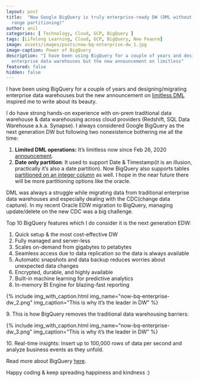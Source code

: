 ```yaml
---
layout: post
title:  "Now Google BigQuery is truly enterprise-ready DW (DML without limits; Integer
  range partitioning)"
author: anil
categories: [ Technology, Cloud, GCP, BigQuery ]
tags: [Lifelong Learning, Cloud, GCP, BigQuery, New Feaure]
image: assets/images/posts/now-bq-enterprise-dw_1.jpg
image-caption: Power of BigQuery
description: "I have been using BigQuery for a couple of years and designing/migrating
  enterprise data warehouses but the new announcement on limitless"
featured: false
hidden: false
---
```

I have been using BigQuery for a couple of years and designing/migrating enterprise data warehouses but the new announcement on [limitless DML](https://cloud.google.com/bigquery/docs/creating-integer-range-partitions) inspired me to write about its beauty.

I do have strong hands-on experience with on-prem traditional data warehouse & data warehousing across cloud providers (Redshift, SQL Data Warehouse a.k.a. Synapse). I always considered Google BigQuery as the next generation DW but following two nonexistence bothering me all the time:

1.  **Limited DML operations:** It’s limitless now since Feb 26, 2020 [announcement](https://cloud.google.com/blog/products/data-analytics/dml-without-limits-now-in-bigquery?utm_source=feedburner&utm_medium=email&utm_campaign=Feed:%2Bgoogleblog%2FCNkG%2B%28Google%2BCloud%2BPlatform%2BBlog%29).
2.  **Date only partition**: It used to support Date & Timestamp(it is an illusion, practically it’s also a date partition). Now BigQuery also supports tables [partitioned on an integer column](https://cloud.google.com/bigquery/docs/creating-integer-range-partitions) as well. I hope in the near future there will be more partitioning options like the oracle.

DML was always a struggle while migrating data from traditional enterprise data warehouses and especially dealing with the CDC(change data capture). In my recent Oracle EDW migration to BigQuery, managing update/delete on the new CDC was a big challenge.

Top 10 BigQuery features which I do consider it is the next generation EDW:

1.  Quick setup & the most cost-effective DW
2.  Fully managed and server-less
3.  Scales on-demand from gigabytes to petabytes
4.  Seamless access due to data replication so the data is always available
5.  Automatic snapshots and data backup reduces worries about unexpected data changes
6.  Encrypted, durable, and highly available
7.  Built-in machine learning for predictive analytics
8.  In-memory BI Engine for blazing-fast reporting

{% include img_with_caption.html img_name="now-bq-enterprise-dw_2.png"
img_caption="This is why it’s the leader in DW" %}

9\. This is how BigQuery removes the traditional data warehousing barriers:

{% include img_with_caption.html img_name="now-bq-enterprise-dw_3.png"
img_caption="This is why it’s the leader in DW" %}

10\. Real-time insights: Insert up to 100,000 rows of data per second and analyze business events as they unfold.

Read more about BigQuery [here](https://cloud.google.com/bigquery).

Happy coding & keep spreading happiness and kindness :)